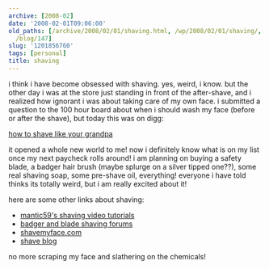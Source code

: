 ```yaml
---
archive: [2008-02]
date: '2008-02-01T09:06:00'
old_paths: [/archive/2008/02/01/shaving.html, /wp/2008/02/01/shaving/, /2008/02/01/shaving/,
  /blog/147]
slug: '1201856760'
tags: [personal]
title: shaving
---
```


i think i have become obsessed with shaving. yes, weird, i know. but the
other day i was at the store just standing in front of the after-shave,
and i realized how ignorant i was about taking care of my own face.
i submitted a question to the 100 hour board about when i should wash my
face (before or after the shave), but today this was on digg:

[how to shave like your grandpa][1]

it opened a whole new world to me! now i definitely know what is on my
list once my next paycheck rolls around! i am planning on buying a safety
blade, a badger hair brush (maybe splurge on a silver tipped one??), some
real shaving soap, some pre-shave oil, everything! everyone i have told
thinks its totally weird, but i am really excited about it!

here are some other links about shaving:

- [mantic59's shaving video tutorials][2]
- [badger and blade shaving forums][3]
- [shavemyface.com][4]
- [shave blog][5]

no more scraping my face and slathering on the chemicals!

[1]: http://artofmanliness.com/2008/01/04/how-to-shave-like-your-grandpa/
[2]: http://www.youtube.com/user/mantic59
[3]: http://badgerandblade.com/index.php
[4]: http://www.shavemyface.com/
[5]: http://shaveblog.com/

